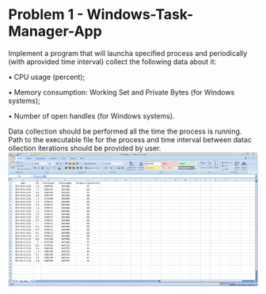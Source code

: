 # Problem 1 - Windows-Task-Manager-App

Implement a program that will launcha specified process and periodically (with aprovided time interval) collect the following data about it:

•	CPU usage (percent);

•	Memory consumption: Working Set and Private Bytes (for Windows systems);

•	Number of open handles (for Windows systems).

Data collection should be performed all the time the process is running. Path to the executable file for the process and time interval between datac ollection iterations should be provided by user. 
![Alt Text](https://github.com/FlorinTf/Problem-1-/blob/main/Windows-Task-Manager-App..png)

